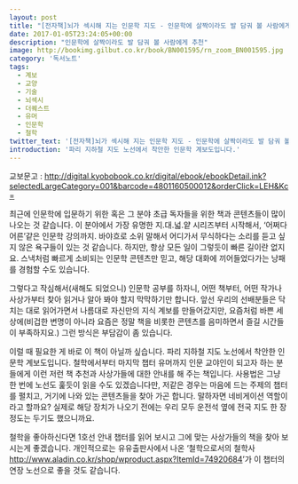 ```yaml
---
layout: post
title: "[전자책]뇌가 섹시해 지는 인문학 지도 - 인문학에 살짝이라도 발 담궈 볼 사람에게 추천"
date: 2017-01-05T23:24:05+00:00
description: "인문학에 살짝이라도 발 담궈 볼 사람에게 추천"
image: http://bookimg.gilbut.co.kr/book/BN001595/rn_zoom_BN001595.jpg
category: '독서노트'  
tags: 
  - 계보
  - 교양
  - 기술
  - 뇌섹시
  - 더퀘스트
  - 유머
  - 인문학
  - 철학
twitter_text: '[전자책]뇌가 섹시해 지는 인문학 지도 - 인문학에 살짝이라도 발 담궈 볼 사람에게 추천'
introduction: '파리 지하철 지도 노선에서 착안한 인문학 계보도입니다.'
---
```


교보문고 : <http://digital.kyobobook.co.kr/digital/ebook/ebookDetail.ink?selectedLargeCategory=001&barcode=4801160500012&orderClick=LEH&Kc=>

최근에 인문학에 입문하기 위한 혹은 그 분야 초급 독자들을 위한 책과 콘텐츠들이 많이 나오는 것 같습니다. 이 분야에서 가장 유명한 지.대.넓.얕 시리즈부터 시작해서, &#8216;어쩌다 어른&#8217;같은 인문학 강의까지. 바야흐로 소위 말해서 어디가서 무식하다는 소리를 듣고 싶지 않은 욕구들이 있는 것 같습니다. 하지만, 항상 모든 일이 그렇듯이 빠른 길이란 없지요. 스낵처럼 빠르게 소비되는 인문학 콘텐츠만 믿고, 해당 대화에 끼어들었다가는 낭패를 경험할 수도 있습니다.

그렇다고 작심해서(새해도 되었으니) 인문학 공부를 하자니, 어떤 책부터, 어떤 작가나 사상가부터 찾아 읽거나 알아 봐야 할지 막막하기만 합니다. 앞선 우리의 선배분들은 닥치는 대로 읽어가면서 나름대로 자신만의 지식 계보를 만들어갔지만, 요즘처럼 바쁜 세상에(비겁한 변명이 아니라 요즘은 정말 책을 비롯한 콘텐츠를 음미하면서 즐길 시간들이 부족하지요.) 그런 방식은 부담감이 좀 있습니다.

이럴 때 필요한 게 바로 이 책이 아닐까 싶습니다. 파리 지하철 지도 노선에서 착안한 인문학 계보도입니다. 철학에서부터 마지막 챕터 유머까지 인문 교야인이 되고자 하는 분들에게 이런 저런 책 추천과 사상가들에 대한 안내를 해 주는 책입니다. 사용법은 그냥 한 번에 노선도 훑듯이 읽을 수도 있겠습니다만, 저같은 경우는 마음에 드는 주제의 챕터를 펼치고, 거기에 나와 있는 콘텐츠들을 찾아 가곤 합니다. 말하자면 네비게이션 역할이라고 할까요? 실제로 해당 장치가 나오기 전에는 우리 모두 운전석 옆에 전국 지도 한 장 정도는 두기도 했으니까요.

철학을 좋아하신다면 1호선 안내 챕터를 읽어 보시고 그에 맞는 사상가들의 책을 찾아 보시는게 좋겠습니다. 개인적으로는 유유출판사에서 나온 &#8216;철학으로서의 철학사<http://www.aladin.co.kr/shop/wproduct.aspx?ItemId=74920684>&#8217;가 이 챕터의 연장 노선으로 좋을 것도 같습니다.